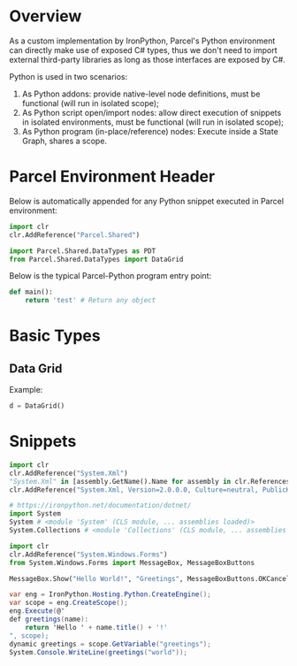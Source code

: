 # Overview

As a custom implementation by IronPython, Parcel's Python environment can directly make use of exposed C# types, thus we don't need to import external third-party libraries as long as those interfaces are exposed by C#.

Python is used in two scenarios:

1. As Python addons: provide native-level node definitions, must be functional (will run in isolated scope);
2. As Python script open/import nodes: allow direct execution of snippets in isolated environments, must be functional (will run in isolated scope);
3. As Python program (in-place/reference) nodes: Execute inside a State Graph, shares a scope.

# Parcel Environment Header

Below is automatically appended for any Python snippet executed in Parcel environment:

```python
import clr
clr.AddReference("Parcel.Shared")

import Parcel.Shared.DataTypes as PDT
from Parcel.Shared.DataTypes import DataGrid 
```

Below is the typical Parcel-Python program entry point:

```python
def main():
    return 'test' # Return any object
```

# Basic Types

## Data Grid

Example:

```python
d = DataGrid()
```

# Snippets

```python
import clr
clr.AddReference("System.Xml")
"System.Xml" in [assembly.GetName().Name for assembly in clr.References] # True
clr.AddReference("System.Xml, Version=2.0.0.0, Culture=neutral, PublicKeyToken=b77a5c561934e089")

# https://ironpython.net/documentation/dotnet/
import System
System # <module 'System' (CLS module, ... assemblies loaded)>
System.Collections # <module 'Collections' (CLS module, ... assemblies loaded)>
```

```python
import clr
clr.AddReference("System.Windows.Forms")
from System.Windows.Forms import MessageBox, MessageBoxButtons

MessageBox.Show("Hello World!", "Greetings", MessageBoxButtons.OKCancel)
```

```c#
var eng = IronPython.Hosting.Python.CreateEngine();
var scope = eng.CreateScope();
eng.Execute(@"
def greetings(name):
    return 'Hello ' + name.title() + '!'
", scope);
dynamic greetings = scope.GetVariable("greetings");
System.Console.WriteLine(greetings("world"));
```
